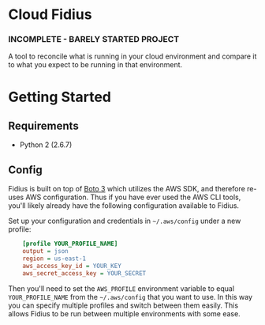 # Cloud Fidius

### INCOMPLETE - BARELY STARTED PROJECT

A tool to reconcile what is running in your cloud environment and compare it to
what you expect to be running in that environment.

# Getting Started

## Requirements
- Python 2 (2.6.7)

## Config
Fidius is built on top of [Boto 3](https://github.com/boto/boto3) which utilizes
the AWS SDK, and therefore re-uses AWS configuration.  Thus if you have ever
used the AWS CLI tools, you'll likely already have the following configuration
available to Fidius.

Set up your configuration and credentials in `~/.aws/config` under a new profile:
```ini
    [profile YOUR_PROFILE_NAME]
    output = json
    region = us-east-1
    aws_access_key_id = YOUR_KEY
    aws_secret_access_key = YOUR_SECRET
```

Then you'll need to set the `AWS_PROFILE` environment variable to equal `YOUR_PROFILE_NAME`
from the `~/.aws/config` that you want to use.  In this way you can specify multiple
profiles and switch between them easily.  This allows Fidius to be run between multiple
environments with some ease.
